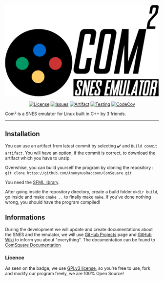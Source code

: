 <p align="center"><img src="resources/Black.svg" _width="400"></p>

<p align="center">
  <a href="./LICENSE"><img src="https://img.shields.io/github/license/AnonymusRaccoon/ComSquare?style=flat-square" alt="License"></a>
  <a href="https://github.com/AnonymusRaccoon/ComSquare/issues"><img src="https://img.shields.io/github/issues/AnonymusRaccoon/ComSquare?style=flat-square" alt="Issues"></a>
  <a href="https://github.com/AnonymusRaccoon/ComSquare/actions?query=workflow%3A%22Build+commit+artifact%22"><img src="https://img.shields.io/github/workflow/status/AnonymusRaccoon/ComSquare/Build%20commit%20artifact?style=flat-square" alt="Artifact"></a>
  <a href="https://github.com/AnonymusRaccoon/ComSquare/actions?query=workflow%3A%22Testing+current+commit%22"><img src="https://img.shields.io/github/workflow/status/AnonymusRaccoon/ComSquare/Testing%20current%20commit?label=tests&style=flat-square" alt="Testing"></a>
  <a href="https://codecov.io/gh/AnonymusRaccoon/ComSquare"><img src="https://img.shields.io/codecov/c/gh/AnonymusRaccoon/ComSquare?style=flat-square" alt="CodeCov"></a>
</p>


Com² is a SNES emulator for Linux built in C++ by 3 friends.

***

## Installation

You can use an artifact from latest commit by selecting ✔️ and ``Build commit artifact``. You will have an option, if the commit is correct, to download the artifact which you have to unzip.


Overwhise, you can build yourself the program by cloning the repository : ``git clone https://github.com/AnonymusRaccoon/ComSquare.git``

You need the [SFML library](https://www.sfml-dev.org/download.php).

After going inside the repository directory, create a build folder ``mkdir build``, go inside and make ``cmake ..`` to finally make ``make``. If you've done nothing wrong, you should have the program compiled!


## Informations

During the development we will update and create documentations about the SNES and the emulator, we will use [GitHub Projects](https://github.com/AnonymusRaccoon/ComSquare/projects) page and [GitHub Wiki](https://github.com/AnonymusRaccoon/ComSquare/wiki) to inform you about "everything".
The documentation can be found to [ComSquare Documentation](https://anonymusraccoon.github.io/ComSquare/) 

### Licence

As seen on the badge, we use [GPLv3 license](./LICENSE), so you're free to use, fork and modify our program freely, we are 100% Open Source!
